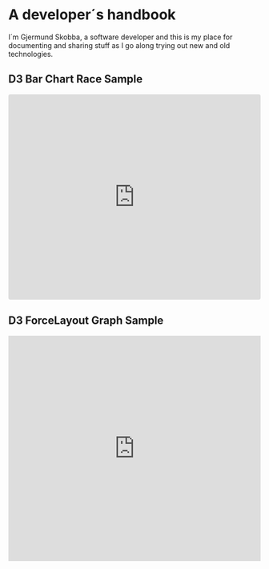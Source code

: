 # A developer´s handbook
I´m Gjermund Skobba, a software developer and this is my place for documenting and sharing stuff as I go along trying out new and old technologies.

## D3 Bar Chart Race Sample
<iframe src="https://stackblitz.com/edit/js-tvltx4?embed=1&file=index.js&hideDevTools=1&hideExplorer=1&hideNavigation=1&theme=light&view=preview"
     style="width:100%; height:410px; border:0; border-radius: 4px; overflow:hidden;"></iframe>

## D3 ForceLayout Graph Sample
<iframe src="https://stackblitz.com/edit/react-gwb4zp?embed=1&file=src/index.js&hideDevTools=1&hideExplorer=1&hideNavigation=1&theme=light&view=preview"
     style="width:100%; height:450px; border:0; overflow:hidden;"></iframe>
